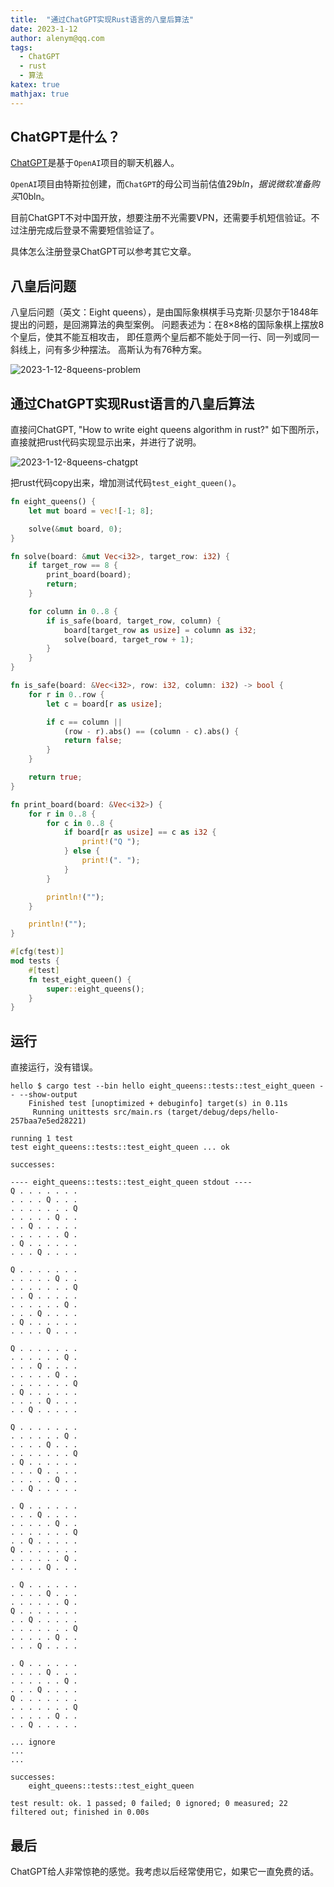 ```yaml
---
title:  "通过ChatGPT实现Rust语言的八皇后算法"
date: 2023-1-12
author: alenym@qq.com
tags: 
  - ChatGPT
  - rust
  - 算法
katex: true 
mathjax: true
---
```


## ChatGPT是什么？ ##

[ChatGPT](https://openai.com/blog/chatgpt/)是基于`OpenAI`项目的聊天机器人。

`OpenAI`项目由特斯拉创建，而`ChatGPT`的母公司当前估值$29bln，据说微软准备购买$10bln。

<!-- more -->

目前ChatGPT不对中国开放，想要注册不光需要VPN，还需要手机短信验证。不过注册完成后登录不需要短信验证了。

具体怎么注册登录ChatGPT可以参考其它文章。

## 八皇后问题 ##

八皇后问题（英文：Eight queens），是由国际象棋棋手马克斯·贝瑟尔于1848年提出的问题，是回溯算法的典型案例。 
问题表述为：在8×8格的国际象棋上摆放8个皇后，使其不能互相攻击，
即任意两个皇后都不能处于同一行、同一列或同一斜线上，问有多少种摆法。 
高斯认为有76种方案。

![2023-1-12-8queens-problem](/images/2023-1-12-8queens-problem.png)

## 通过ChatGPT实现Rust语言的八皇后算法 ##

直接问ChatGPT, "How to write eight queens algorithm in rust?"
如下图所示，直接就把rust代码实现显示出来，并进行了说明。

![2023-1-12-8queens-chatgpt](/images/2023-1-12-8queens-chatgpt.png)

把rust代码copy出来，增加测试代码`test_eight_queen()`。

```rust
fn eight_queens() {
    let mut board = vec![-1; 8];

    solve(&mut board, 0);
}

fn solve(board: &mut Vec<i32>, target_row: i32) {
    if target_row == 8 {
        print_board(board);
        return;
    }

    for column in 0..8 {
        if is_safe(board, target_row, column) {
            board[target_row as usize] = column as i32;
            solve(board, target_row + 1);
        }
    }
}

fn is_safe(board: &Vec<i32>, row: i32, column: i32) -> bool {
    for r in 0..row {
        let c = board[r as usize];

        if c == column ||
            (row - r).abs() == (column - c).abs() {
            return false;
        }
    }

    return true;
}

fn print_board(board: &Vec<i32>) {
    for r in 0..8 {
        for c in 0..8 {
            if board[r as usize] == c as i32 {
                print!("Q ");
            } else {
                print!(". ");
            }
        }

        println!("");
    }

    println!("");
}

#[cfg(test)]
mod tests {
    #[test]
    fn test_eight_queen() {
        super::eight_queens();
    }
}
```

## 运行 ## 

直接运行，没有错误。

```shell
hello $ cargo test --bin hello eight_queens::tests::test_eight_queen -- --show-output
    Finished test [unoptimized + debuginfo] target(s) in 0.11s
     Running unittests src/main.rs (target/debug/deps/hello-257baa7e5ed28221)

running 1 test
test eight_queens::tests::test_eight_queen ... ok

successes:

---- eight_queens::tests::test_eight_queen stdout ----
Q . . . . . . . 
. . . . Q . . . 
. . . . . . . Q 
. . . . . Q . . 
. . Q . . . . . 
. . . . . . Q . 
. Q . . . . . . 
. . . Q . . . . 

Q . . . . . . . 
. . . . . Q . . 
. . . . . . . Q 
. . Q . . . . . 
. . . . . . Q . 
. . . Q . . . . 
. Q . . . . . . 
. . . . Q . . . 

Q . . . . . . . 
. . . . . . Q . 
. . . Q . . . . 
. . . . . Q . . 
. . . . . . . Q 
. Q . . . . . . 
. . . . Q . . . 
. . Q . . . . . 

Q . . . . . . . 
. . . . . . Q . 
. . . . Q . . . 
. . . . . . . Q 
. Q . . . . . . 
. . . Q . . . . 
. . . . . Q . . 
. . Q . . . . . 

. Q . . . . . . 
. . . Q . . . . 
. . . . . Q . . 
. . . . . . . Q 
. . Q . . . . . 
Q . . . . . . . 
. . . . . . Q . 
. . . . Q . . . 

. Q . . . . . . 
. . . . Q . . . 
. . . . . . Q . 
Q . . . . . . . 
. . Q . . . . . 
. . . . . . . Q 
. . . . . Q . . 
. . . Q . . . . 

. Q . . . . . . 
. . . . Q . . . 
. . . . . . Q . 
. . . Q . . . . 
Q . . . . . . . 
. . . . . . . Q 
. . . . . Q . . 
. . Q . . . . . 

... ignore
...
...

successes:
    eight_queens::tests::test_eight_queen

test result: ok. 1 passed; 0 failed; 0 ignored; 0 measured; 22 filtered out; finished in 0.00s
```

## 最后 ##

ChatGPT给人非常惊艳的感觉。我考虑以后经常使用它，如果它一直免费的话。